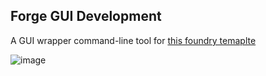 ## Forge GUI Development
A GUI wrapper command-line tool for [this foundry temaplte](https://github.com/gmh5225/foundry-template)


![image](https://github.com/user-attachments/assets/f62e8953-fcce-4979-84e0-9bea47ea7aa9)


